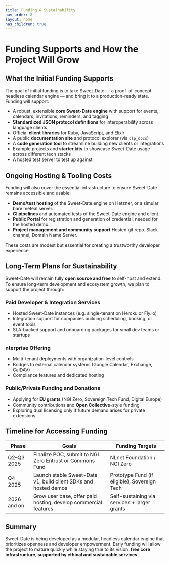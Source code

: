 ```yaml
---
title: Funding & Sustainability 
nav_order: 8
layout: home
has_children: true
---
```

# Funding Supports and How the Project Will Grow

##  What the Initial Funding Supports

The goal of initial funding is to take Sweet-Date — a proof-of-concept headless calendar engine — and bring it to a production-ready state. Funding will support:

- A robust, extensible **core Sweet-Date engine** with support for events, calendars, invitations, reminders, and tagging
- **Standardized JSON protocol definitions** for interoperability across language clients
- Official **client libraries** for Ruby, JavaScript, and Elixir
- A public **documentation site** and protocol explorer (via `clp_docs`)
- A **code generation tool** to streamline building new clients or integrations
- Example projects and **starter kits** to showcase Sweet-Date usage across different tech stacks
- A hosted test server to test up against 

## Ongoing Hosting & Tooling Costs

Funding will also cover the essential infrastructure to ensure Sweet-Date remains accessible and usable:

- **Demo/test hosting** of the Sweet-Date engine on Hetzner, or a simular bare meteal server.
- **CI pipelines** and automated tests of the Sweet-Date engine and client.
- **Public Portal** for registration and generation of credential, needed for the hosted demo.
- **Project management and community support** Hosted git repo. Slack channel, Domain Name Server.

These costs are modest but essential for creating a trustworthy developer experience.

## Long-Term Plans for Sustainability

Sweet-Date will remain fully **open source and free** to self-host and extend. To ensure long-term development and ecosystem growth, we plan to support the project through:

### Paid Developer & Integration Services
- Hosted Sweet-Date instances (e.g. single-tenant on Heroku or Fly.io)
- Integration support for companies building scheduling, booking, or event tools
- SLA-backed support and onboarding packages for small dev teams or startups

### nterprise Offering
- Multi-tenant deployments with organization-level controls
- Bridges to external calendar systems (Google Calendar, Exchange, CalDAV)
- Compliance features and dedicated hosting

### Public/Private Funding and Donations
- Applying for **EU grants** (NGI Zero, Sovereign Tech Fund, Digital Europe)
- Community contributions and **Open Collective**-style funding
- Exploring dual licensing only if future demand arises for private extensions

## Timeline for Accessing Funding

| Phase         | Goals                                                           | Funding Targets                              |
| ------------- | --------------------------------------------------------------- | -------------------------------------------- |
| Q2–Q3 2025  | Finalize POC, submit to NGI Zero Entrust or Commons Fund        | NLnet Foundation / NGI Zero                  |
| Q4 2025     | Launch stable Sweet-Date v1, build client SDKs and hosted demos | Prototype Fund (if eligible), Sovereign Tech |
| 2026 and on | Grow user base, offer paid hosting, develop commercial features | Self-sustaining via services + larger grants |

## Summary

Sweet-Date is being developed as a modular, headless calendar engine that prioritizes openness and developer empowerment. Early funding will allow the project to mature quickly while staying true to its vision: **free core infrastructure, supported by ethical and sustainable services**.
